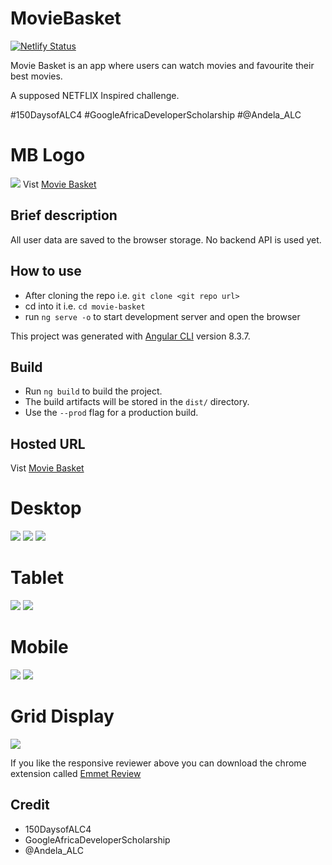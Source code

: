 # MovieBasket <MB />

[![Netlify Status](https://api.netlify.com/api/v1/badges/3145a370-8017-42c3-90c8-26dfbc7b03e1/deploy-status)](https://app.netlify.com/sites/alc-movie-basket/deploys)

Movie Basket is an app where users can watch movies and favourite their best movies.

A supposed NETFLIX Inspired challenge.

#150DaysofALC4 #GoogleAfricaDeveloperScholarship #@Andela_ALC

# MB Logo

![](https://res.cloudinary.com/shaolinmkz/image/upload/v1571578406/ALC/google-ship/icons/icon-96x96.png) Vist [Movie Basket](https://alc-movie-basket.netlify.com)


## Brief description
  All user data are saved to the browser storage.
  No backend API is used yet.

## How to use

* After cloning the repo i.e. `git clone <git repo url>`
* cd into it i.e. `cd movie-basket`
* run `ng serve -o` to start development server and open the browser

This project was generated with [Angular CLI](https://github.com/angular/angular-cli) version 8.3.7.

## Build

* Run `ng build` to build the project.
* The build artifacts will be stored in the `dist/` directory.
* Use the `--prod` flag for a production build.

## Hosted URL

Vist [Movie Basket](https://alc-movie-basket.netlify.com)

# Desktop

![](https://res.cloudinary.com/shaolinmkz/image/upload/v1571584761/ALC/google-ship/bg-show2.gif)
![](https://res.cloudinary.com/shaolinmkz/image/upload/v1571584743/ALC/google-ship/bg-show.gif)
![](https://res.cloudinary.com/shaolinmkz/image/upload/v1571752705/ALC/google-ship/mb-alc.gif)

# Tablet

  ![](https://res.cloudinary.com/shaolinmkz/image/upload/v1571673072/ALC/google-ship/tablet-basket.gif)
  ![](https://res.cloudinary.com/shaolinmkz/image/upload/v1571673281/ALC/google-ship/tablet-basket1.gif)

# Mobile

![](https://res.cloudinary.com/shaolinmkz/image/upload/v1571671348/ALC/google-ship/iphone-basket.gif)
![](https://res.cloudinary.com/shaolinmkz/image/upload/v1571671345/ALC/google-ship/iphone-basket1.gif)

# Grid Display

![](https://res.cloudinary.com/shaolinmkz/image/upload/v1571673678/ALC/google-ship/full.gif)

If you like the responsive reviewer above you can download the chrome extension called [Emmet Review](https://chrome.google.com/webstore/detail/emmet-review/epejoicbhllgiimigokgjdoijnpaphdp?hl=en)

## Credit

* 150DaysofALC4
* GoogleAfricaDeveloperScholarship
* @Andela_ALC
